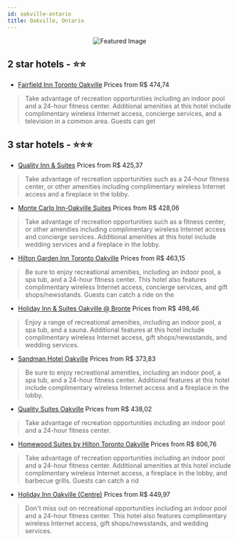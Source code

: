 ```yaml
---
id: oakville-ontario
title: Oakville, Ontario
---
```


<center><img src="https://i.travelapi.com/hotels/21000000/20360000/20357500/20357421/7fc75ede_z.jpg" alt="Featured Image" /></center>


##  2 star hotels - ⭐️⭐️

-    [Fairfield Inn Toronto Oakville](https://us.hurb.com/hotels/oakville/fairfield-inn-toronto-oakville-JNP-JP847972?cmp=18055) Prices from R$ 474,74
   > Take advantage of recreation opportunities including an indoor pool and a 24-hour fitness center. Additional amenities at this hotel include complimentary wireless Internet access, concierge services, and a television in a common area. Guests can get

##  3 star hotels - ⭐️⭐️⭐️

-    [Quality Inn & Suites](https://us.hurb.com/hotels/oakville/quality-inn-suites-JNP-JP848912?cmp=18055) Prices from R$ 425,37
   > Take advantage of recreation opportunities such as a 24-hour fitness center, or other amenities including complimentary wireless Internet access and a fireplace in the lobby.
-    [Monte Carlo Inn-Oakville Suites](https://us.hurb.com/hotels/oakville/monte-carlo-inn-oakville-suites-JNP-JP042166?cmp=18055) Prices from R$ 428,06
   > Take advantage of recreation opportunities such as a fitness center, or other amenities including complimentary wireless Internet access and concierge services. Additional amenities at this hotel include wedding services and a fireplace in the lobby.
-    [Hilton Garden Inn Toronto Oakville](https://us.hurb.com/hotels/oakville/hilton-garden-inn-toronto-oakville-JNP-JP071173?cmp=18055) Prices from R$ 463,15
   > Be sure to enjoy recreational amenities, including an indoor pool, a spa tub, and a 24-hour fitness center. This hotel also features complimentary wireless Internet access, concierge services, and gift shops/newsstands. Guests can catch a ride on the
-    [Holiday Inn & Suites Oakville @ Bronte](https://us.hurb.com/hotels/oakville/holiday-inn-suites-oakville-bronte-JNP-JP969920?cmp=18055) Prices from R$ 498,46
   > Enjoy a range of recreational amenities, including an indoor pool, a spa tub, and a sauna. Additional features at this hotel include complimentary wireless Internet access, gift shops/newsstands, and wedding services.
-    [Sandman Hotel Oakville](https://us.hurb.com/hotels/oakville/sandman-hotel-oakville-JNP-JP843542?cmp=18055) Prices from R$ 373,83
   > Be sure to enjoy recreational amenities, including an indoor pool, a spa tub, and a 24-hour fitness center. Additional features at this hotel include complimentary wireless Internet access and a fireplace in the lobby.
-    [Quality Suites Oakville](https://us.hurb.com/hotels/oakville/quality-suites-oakville-JNP-JP779014?cmp=18055) Prices from R$ 438,02
   > Take advantage of recreation opportunities including an indoor pool and a 24-hour fitness center.
-    [Homewood Suites by Hilton Toronto Oakville](https://us.hurb.com/hotels/oakville/homewood-suites-by-hilton-toronto-oakville-JNP-JP068324?cmp=18055) Prices from R$ 806,76
   > Take advantage of recreation opportunities including an indoor pool and a 24-hour fitness center. Additional amenities at this hotel include complimentary wireless Internet access, a fireplace in the lobby, and barbecue grills. Guests can catch a rid
-    [Holiday Inn Oakville (Centre)](https://us.hurb.com/hotels/oakville/holiday-inn-oakville-centre-JNP-JP081073?cmp=18055) Prices from R$ 449,97
   > Don't miss out on recreational opportunities including an indoor pool and a 24-hour fitness center. This hotel also features complimentary wireless Internet access, gift shops/newsstands, and wedding services.
